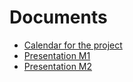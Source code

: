 # Documents

- [Calendar for the project](/documents/calendar.pdf)
- [Presentation M1](/documents/Presentation%20M1.pdf)
- [Presentation M2](/documents/Milestone2%20-%20GSMA%20Open%20Gateway.pdf)
